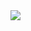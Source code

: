 
<picture>
  <source 
  srcset= [![Top Langs](https://github-readme-stats.vercel.app/api/top-langs/?username=LucasKaiky&hide=C,PHP&theme=dark)](https://github.com/LucasKaiky/github-readme-stats)
  media="(prefers-color-scheme: dark)"
/>
<source 
  srcset="https://github-readme-stats.vercel.app/api?username=LucasKaiky&show_icons=true&theme=dark"
  media="(prefers-color-scheme: dark)"
/>
<source
  srcset="https://github-readme-stats.vercel.app/api?username=LucasKaiky&show_icons=true"
  media="(prefers-color-scheme: light), (prefers-color-scheme: no-preference)"
/>
<img src="https://github-readme-stats.vercel.app/api?username=LucasKaiky&show_icons=true" />
</picture>


